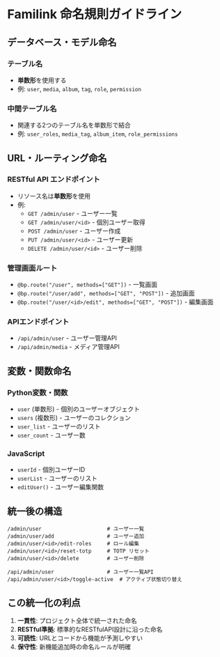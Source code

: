 # Familink 命名規則ガイドライン

## データベース・モデル命名

### テーブル名
- **単数形**を使用する
- 例: `user`, `media`, `album`, `tag`, `role`, `permission`

### 中間テーブル名
- 関連する2つのテーブル名を単数形で結合
- 例: `user_roles`, `media_tag`, `album_item`, `role_permissions`

## URL・ルーティング命名

### RESTful API エンドポイント
- リソース名は**単数形**を使用
- 例:
  - `GET /admin/user` - ユーザー一覧
  - `GET /admin/user/<id>` - 個別ユーザー取得
  - `POST /admin/user` - ユーザー作成
  - `PUT /admin/user/<id>` - ユーザー更新
  - `DELETE /admin/user/<id>` - ユーザー削除

### 管理画面ルート
- `@bp.route("/user", methods=["GET"])` - 一覧画面
- `@bp.route("/user/add", methods=["GET", "POST"])` - 追加画面
- `@bp.route("/user/<id>/edit", methods=["GET", "POST"])` - 編集画面

### APIエンドポイント
- `/api/admin/user` - ユーザー管理API
- `/api/admin/media` - メディア管理API

## 変数・関数命名

### Python変数・関数
- `user` (単数形) - 個別のユーザーオブジェクト
- `users` (複数形) - ユーザーのコレクション
- `user_list` - ユーザーのリスト
- `user_count` - ユーザー数

### JavaScript
- `userId` - 個別ユーザーID
- `userList` - ユーザーのリスト
- `editUser()` - ユーザー編集関数

## 統一後の構造

```
/admin/user                     # ユーザー一覧
/admin/user/add                 # ユーザー追加
/admin/user/<id>/edit-roles     # ロール編集
/admin/user/<id>/reset-totp     # TOTP リセット
/admin/user/<id>/delete         # ユーザー削除

/api/admin/user                 # ユーザー一覧API
/api/admin/user/<id>/toggle-active  # アクティブ状態切り替え
```

## この統一化の利点

1. **一貫性**: プロジェクト全体で統一された命名
2. **RESTful準拠**: 標準的なRESTfulAPI設計に沿った命名
3. **可読性**: URLとコードから機能が予測しやすい
4. **保守性**: 新機能追加時の命名ルールが明確
